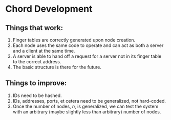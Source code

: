 # Chord Development
## Things that work:
1. Finger tables are correctly generated upon node creation.
2. Each node uses the same code to operate and can act as both a server and a client at the same time.
3. A server is able to hand off a request for a server not in its finger table to the correct address.
4. The basic structure is there for the future.
## Things to improve:
1. IDs need to be hashed.
2. IDs, addresses, ports, et cetera need to be generalized, not hard-coded.
3. Once the number of nodes, $n$, is generalized, we can test the system with an arbitrary (maybe slightly less than arbitrary) number of nodes.
